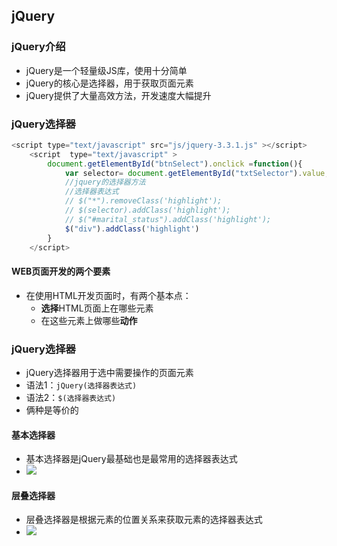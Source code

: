 ## jQuery

### jQuery介绍

+ jQuery是一个轻量级JS库，使用十分简单
+ jQuery的核心是选择器，用于获取页面元素
+ jQuery提供了大量高效方法，开发速度大幅提升

### jQuery选择器

```javascript
<script type="text/javascript" src="js/jquery-3.3.1.js" ></script>
	<script  type="text/javascript" >
		document.getElementById("btnSelect").onclick =function(){
			var selector= document.getElementById("txtSelector").value;
			//jquery的选择器方法
			//选择器表达式
			// $("*").removeClass('highlight');
			// $(selector).addClass('highlight');
			// $("#marital_status").addClass('highlight');
			$("div").addClass('highlight')
		}
	</script>
```

#### WEB页面开发的两个要素

+ 在使用HTML开发页面时，有两个基本点：
  - **选择**HTML页面上在哪些元素
  - 在这些元素上做哪些**动作**

### jQuery选择器

+ jQuery选择器用于选中需要操作的页面元素
+ 语法1：`jQuery(选择器表达式)`
+ 语法2：`$(选择器表达式)`
+ 俩种是等价的

#### 基本选择器

+ 基本选择器是jQuery最基础也是最常用的选择器表达式
+ ![](F:\JAVA\秃头之路\web入门\3.javaweb基础进阶\7.JQuery与Ajax入门\img\基本选择器.png)

#### 层叠选择器

+ 层叠选择器是根据元素的位置关系来获取元素的选择器表达式
+ ![](F:\JAVA\秃头之路\web入门\3.javaweb基础进阶\7.JQuery与Ajax入门\img\层叠选择器.png)

